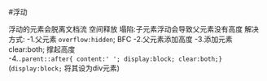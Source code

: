 #浮动

浮动的元素会脱离文档流 空间释放
塌陷:子元素浮动会导致父元素没有高度
解决方式:
    -1.父元素 `overflow:hidden`;   BFC
    -2.父元素添加高度
    -3.添加元素clear:both; 撑起高度  
    -4.`.parent::after{ content:' '; display:block; clear:both;}`    (`display:block;`  将其设为div元素)
    
